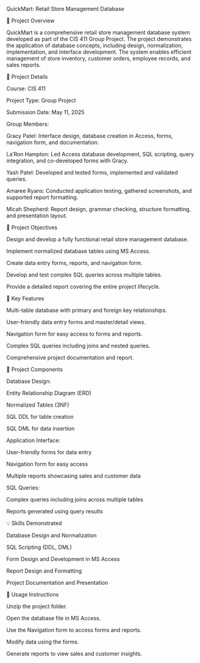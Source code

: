 QuickMart: Retail Store Management Database

📌 Project Overview

QuickMart is a comprehensive retail store management database system developed as part of the CIS 411 Group Project. The project demonstrates the application of database concepts, including design, normalization, implementation, and interface development. The system enables efficient management of store inventory, customer orders, employee records, and sales reports.

📅 Project Details

Course: CIS 411

Project Type: Group Project

Submission Date: May 11, 2025

Group Members:

Gracy Patel: Interface design, database creation in Access, forms, navigation form, and documentation.

La’Ron Hampton: Led Access database development, SQL scripting, query integration, and co-developed forms with Gracy.

Yash Patel: Developed and tested forms, implemented and validated queries.

Amaree Ryans: Conducted application testing, gathered screenshots, and supported report formatting.

Micah Shepherd: Report design, grammar checking, structure formatting, and presentation layout.

🎯 Project Objectives

Design and develop a fully functional retail store management database.

Implement normalized database tables using MS Access.

Create data entry forms, reports, and navigation form.

Develop and test complex SQL queries across multiple tables.

Provide a detailed report covering the entire project lifecycle.

🚀 Key Features

Multi-table database with primary and foreign key relationships.

User-friendly data entry forms and master/detail views.

Navigation form for easy access to forms and reports.

Complex SQL queries including joins and nested queries.

Comprehensive project documentation and report.

📂 Project Components

Database Design:

Entity Relationship Diagram (ERD)

Normalized Tables (3NF)

SQL DDL for table creation

SQL DML for data insertion

Application Interface:

User-friendly forms for data entry

Navigation form for easy access

Multiple reports showcasing sales and customer data

SQL Queries:

Complex queries including joins across multiple tables

Reports generated using query results

💡 Skills Demonstrated

Database Design and Normalization

SQL Scripting (DDL, DML)

Form Design and Development in MS Access

Report Design and Formatting

Project Documentation and Presentation

🚦 Usage Instructions

Unzip the project folder.

Open the database file in MS Access.

Use the Navigation form to access forms and reports.

Modify data using the forms.

Generate reports to view sales and customer insights.
